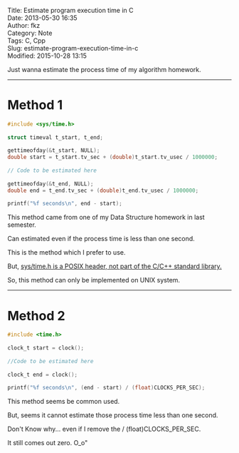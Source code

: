 Title: Estimate program execution time in C  
Date: 2013-05-30 16:35  
Author: fkz  
Category: Note  
Tags: C, Cpp  
Slug: estimate-program-execution-time-in-c  
Modified: 2015-10-28 13:15  
  
  
Just wanna estimate the process time of my algorithm homework.  
  
---  
  
# Method 1  
  
```c  
#include <sys/time.h>  
  
struct timeval t_start, t_end;  
  
gettimeofday(&t_start, NULL);  
double start = t_start.tv_sec + (double)t_start.tv_usec / 1000000;  
  
// Code to be estimated here  
  
gettimeofday(&t_end, NULL);  
double end = t_end.tv_sec + (double)t_end.tv_usec / 1000000;  
  
printf("%f seconds\n", end - start);  
```  
  
This method came from one of my Data Structure homework in last semester.  
  
Can estimated even if the process time is less than one second.  
  
This is the method which I prefer to use.  
  
But, [sys/time.h is a POSIX header, not part of the C/C++ standard library.](http://www.cplusplus.com/forum/beginner/22384/)  
  
So, this method can only be implemented on UNIX system.  
  
---  
  
# Method 2  
  
```c  
#include <time.h>  
  
clock_t start = clock();  
  
//Code to be estimated here  
  
clock_t end = clock();  
  
printf("%f seconds\n", (end - start) / (float)CLOCKS_PER_SEC);  
```  
  
This method seems be common used.  
  
But, seems it cannot estimate those process time less than one second.  
  
Don't Know why... even if I remove the / (float)CLOCKS_PER_SEC.   
  
It still comes out zero. O_o"  
